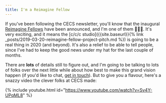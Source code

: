 ```yaml
---
title: I'm a Reimagine Fellow
---
```


If you've been following the CECS newsletter, you'll know that the inaugural
[Reimagine Fellows](https://cecs.anu.edu.au/staff/reimagine) have been
announced, and I'm one of them 🙌🎉🥳. It's very exciting, and it means the
[c/c/c studio]({{site.baseurl}}{% link
_posts/2019-03-20-reimagine-fellow-project-pitch.md %}) is going to be a real
thing in 2020 (and beyond). It's also a relief to be able to tell people, since
I've had to keep the good news under my hat for the last couple of months.

There are **lots** of details still to figure out, and I'm going to be
talking to lots of folks over the next little while about how best to make this
grand vision happen (if you'd like to chat, [get in
touch](mailto:ben.swift@anu.edu.au)). But to give you a flavour, here's a snazzy
video the clever folks at CECS made:

{% include youtube.html id="https://www.youtube.com/watch?v=Sv4Y-UPqML8" %}

